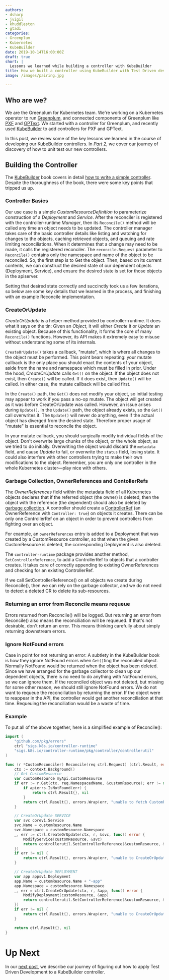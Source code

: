```yaml
---
authors:
- dsharp
- jvigil
- khuddleston
- gtadi
categories:
- Greenplum
- Kubernetes
- KubeBuilder
date: 2019-10-14T16:00:00Z
draft: true
short: |
  Lessons we learned while building a controller with KubeBuilder
title: How we built a controller using KubeBuilder with Test Driven development, Part 1
image: /images/pairing.jpg

---
```


## Who are we?

We are the Greenplum for Kubernetes team. We're working on a Kubernetes operator
to run [Greenplum](https://greenlpum.org), and connected components of Greenplum
like [PXF](https://gpdb.docs.pivotal.io/5220/pxf/overview_pxf.html) and
[GPText](https://gptext.docs.pivotal.io/330/welcome.html). We started with a
controller for Greenplum, and recently used
[KubeBuilder](https://github.com/kubernetes-sigs/kubebuilder) to add controllers
for PXF and GPText.

In this post, we review some of the key lessons we learned in the course of
developing our KubeBuilder controllers. In
[_Part 2_](/post/gp4k-kubebuilder-tdd), we cover our journey of discovery of how
to unit test our new controllers.

## Building the Controller

The [KubeBuilder](https://book.kubebuilder.io/) book covers in detail [how to
write a simple controller][kb-book-controller-impl]. Despite the thoroughness of
the book, there were some key points that tripped us up.

[kb-book-controller-impl]: https://book.kubebuilder.io/cronjob-tutorial/controller-implementation.html

### Controller Basics

Our use case is a simple _CustomResourceDefinition_ to parameterize construction
of a _Deployment_ and _Service_. After the reconciler is registered with the
controller-runtime _Manager_, then its `Reconcile()` method will be called any
time an object needs to be updated. The controller manager takes care of the
basic controller details like listing and watching for changes to the objects,
caching retrieved objects, and queuing and rate limiting reconciliations. When
it determines that a change may need to be made, it calls the registered
reconciler. The `reconcile.Request` parameter to `Reconcile()` contains only the
namespace and name of the object to be reconciled. So, the first step is to Get
the object. Then, based on its current contents, we can construct the desired
state of our dependent objects (Deployment, Service), and ensure the desired
state is set for those objects in the apiserver.

Setting that desired state correctly and succinctly took us a few iterations,
so below are some key details that we learned in the process, and finishing
with an example Reconcile implementation.

### CreateOrUpdate

_CreateOrUpdate_ is a helper method provided by controller-runtime. It does
what it says on the tin: Given an _Object_, it will either _Create_ it or
_Update_ an existing object. Because of this functionality, it forms the core of
many `Reconcile()` functions. However, its API makes it extremely easy to misuse
without understanding some of its internals.

`CreateOrUpdate()` takes a callback, "mutate", which is where all changes to the
object must be performed. This point bears repeating: your mutate callback is
the only place you should enact the contents of your object, aside from the
name and namespace which must be filled in prior. Under the hood,
_CreateOrUpdate_ calls `Get()` on the object. If the object does not exist, then
`Create()` will be called. If it does exist, then `Update()` will be called. In
either case, the mutate callback will be called first.

In the `Create()` path, the `Get()` does not modify your object, so initial
testing may appear to work if you pass a no-op mutate. The object will get
created as it was before CreateOrUpdate was called. However, an issue arises
during `Update()`. In the `Update()` path, the object already exists, so the
`Get()` call overwrites it. The `Update()` will never do anything, even if the
actual object has diverged from the desired state. Therefore proper usage of
"mutate" is essential to reconcile the object.

In your mutate callback, you should surgically modify individual fields of the
object. Don't overwrite large chunks of the object, or the whole object, as we
tried to do initially. Overwriting the object would discard the `metadata`
field, and cause _Update_ to fail, or overwrite the `status` field, losing
state. It could also interfere with other controllers trying to make their own
modifications to the object. Remember, you are only one controller in the whole
Kubernetes cluster&mdash;play nice with others.

### Garbage Collection, OwnerReferences and ContollerRefs

The _OwnerReferences_ field within the metadata field of all Kubernetes objects
declares that if the referred object (the owner) is deleted, then the object
with the reference (the dependent) should also be deleted by [garbage
collection][k8s-gc]. A controller should create a
[ControllerRef][k8s-controllerref] (an OwnerReference with `Controller: true`)
on objects it creates. There can be only one ControllerRef on an object in order
to prevent controllers from fighting over an object.

For example, an `ownerReferences` entry is added to a Deployment that was
created by a CustomResource controller, so that when the given CustomResource
is deleted, the corresponding Deployment is also deleted.

The `controller-runtime` package provides another method,
`SetControllerReference`, to add a ControllerRef to objects that a controller
creates. It takes care of correctly appending to existing OwnerReferences and
checking for an existing ControllerRef.

If we call SetControllerReference() on all objects we create during
Reconcile(), then we can rely on the garbage collector, and we do not need to
detect a deleted CR to delete its sub-resources.

[k8s-gc]: https://kubernetes.io/docs/concepts/workloads/controllers/garbage-collection/
[k8s-controllerref]: https://github.com/kubernetes/community/blob/master/contributors/design-proposals/api-machinery/controller-ref.md

### Returning an error from Reconcile means requeue

Errors returned from Reconcile() will be logged. But returning an error from
Reconcile() also means the reconciliation will be requeued. If that's not
desirable, don't return an error. This means thinking carefully about simply
returning downstream errors.

### Ignore NotFound errors

Case in point for not returning an error: A subtlety in the KubeBuilder book
is how they ignore NotFound errors when `Get()`ting the reconciled object.
Normally NotFound would be returned when the object has been deleted. Since we
have arranged for the garbage collector to clean up our dependent objects,
there is no need to do anything with NotFound errors, so we can ignore them. If
the reconciled object was not deleted, but missing for some other reason, we
should still ignore NotFound errors. We do not want to requeue the
reconciliation by returning the error. If the object were to reappear in the
API, the controller would get another reconciliation at that time. Requeuing
the reconciliation would be a waste of time.

### Example

To put all of the above together, here is a simplified example of Reconcile():

```go
import (
	"github.com/pkg/errors"
	ctrl "sigs.k8s.io/controller-runtime"
	"sigs.k8s.io/controller-runtime/pkg/controller/controllerutil"
)

func (r *CustomReconciler) Reconcile(req ctrl.Request) (ctrl.Result, error) {
	ctx := context.Background()
	// Get CustomResource
	var customResource myApi.CustomResource
	if err := r.Get(ctx, req.NamespacedName, &customResource); err != nil {
		if apierrs.IsNotFound(err) {
			return ctrl.Result{}, nil
		}
		return ctrl.Result{}, errors.Wrap(err, "unable to fetch CustomResource")
	}

	// CreateOrUpdate SERVICE
	var svc corev1.Service
	svc.Name = customResource.Name
	svc.Namespace = customResource.Namespace
	_, err := ctrl.CreateOrUpdate(ctx, r, &svc, func() error {
		ModifyService(customResource, &svc)
		return controllerutil.SetControllerReference(&customResource, &svc, r.Scheme)
	})
	if err != nil {
		return ctrl.Result{}, errors.Wrap(err, "unable to CreateOrUpdate Service")
	}

	// CreateOrUpdate DEPLOYMENT
	var app appsv1.Deployment
	app.Name = customResource.Name + "-app"
	app.Namespace = customResource.Namespace
	_, err = ctrl.CreateOrUpdate(ctx, r, &app, func() error {
		ModifyDeployment(customResource, &app)
		return controllerutil.SetControllerReference(&customResource, &app, r.Scheme)
	})
	if err != nil {
		return ctrl.Result{}, errors.Wrap(err, "unable to CreateOrUpdate Deployment")
	}

	return ctrl.Result{}, nil
}
```

# Up Next

In our [next post](/post/gp4k-kubebuilder-tdd/), we describe our journey of
figuring out how to apply Test Driven Development to a KubeBuilder controller.
